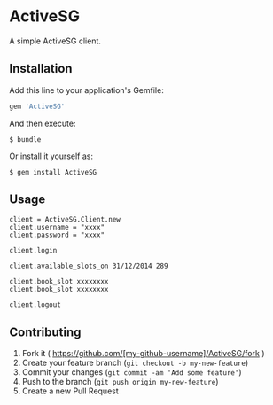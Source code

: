 # ActiveSG

A simple ActiveSG client.

## Installation

Add this line to your application's Gemfile:

```ruby
gem 'ActiveSG'
```

And then execute:

    $ bundle

Or install it yourself as:

    $ gem install ActiveSG

## Usage

```
client = ActiveSG.Client.new
client.username = "xxxx"
client.password = "xxxx"

client.login

client.available_slots_on 31/12/2014 289

client.book_slot xxxxxxxx
client.book_slot xxxxxxxx

client.logout
```

## Contributing

1. Fork it ( https://github.com/[my-github-username]/ActiveSG/fork )
2. Create your feature branch (`git checkout -b my-new-feature`)
3. Commit your changes (`git commit -am 'Add some feature'`)
4. Push to the branch (`git push origin my-new-feature`)
5. Create a new Pull Request
